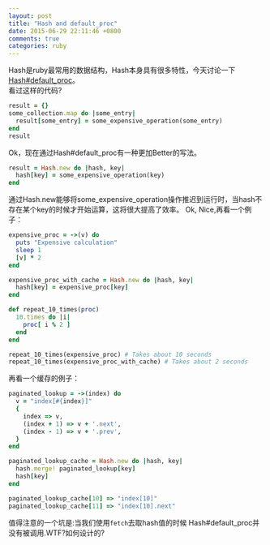 ```yaml
---
layout: post
title: "Hash and default_proc"
date: 2015-06-29 22:11:46 +0800
comments: true
categories: ruby
---
```

Hash是ruby最常用的数据结构，Hash本身具有很多特性，今天讨论一下[Hash#default_proc](http://apidock.com/ruby/v1_9_3_392/Hash/default_proc)。    
看过这样的代码?
```ruby
result = {}
some_collection.map do |some_entry|
  result[some_entry] = some_expensive_operation(some_entry)
end
result
```
Ok，现在通过Hash#default_proc有一种更加Better的写法。   
```ruby
result = Hash.new do |hash, key|
  hash[key] = some_expensive_operation(key)
end
```
通过Hash.new能够将some_expensive_operation操作推迟到运行时，当hash不存在某个key的时候才开始运算，这将很大提高了效率。
Ok, Nice,再看一个例子：

```ruby
expensive_proc = ->(v) do
  puts "Expensive calculation"
  sleep 1
  [v] * 2
end

expensive_proc_with_cache = Hash.new do |hash, key|
  hash[key] = expensive_proc[key]
end

def repeat_10_times(proc)
  10.times do |i|
    proc[ i % 2 ]
  end
end

repeat_10_times(expensive_proc) # Takes about 10 seconds
repeat_10_times(expensive_proc_with_cache) # Takes about 2 seconds
```

再看一个缓存的例子：   
```ruby
paginated_lookup = ->(index) do
  v = "index[#{index}]"
  {
    index => v,
    (index + 1) => v + '.next',
    (index - 1) => v + '.prev',
  }
end

paginated_lookup_cache = Hash.new do |hash, key|
  hash.merge! paginated_lookup[key]
  hash[key]
end

paginated_lookup_cache[10] => "index[10]"
paginated_lookup_cache[11] => "index[10].next"
```

值得注意的一个坑是:当我们使用`fetch`去取hash值的时候 Hash#default_proc并没有被调用.WTF?如何设计的?